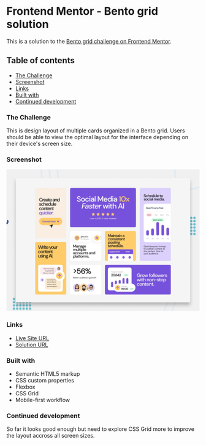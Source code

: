 # Frontend Mentor - Bento grid solution

This is a solution to the [Bento grid challenge on Frontend Mentor](https://www.frontendmentor.io/challenges/bento-grid-RMydElrlOj).

## Table of contents

- [The Challenge](#the-challenge)
- [Screenshot](#screenshot)
- [Links](#links)
- [Built with](#built-with)
- [Continued development](#continued-development)

### The Challenge

This is design layout of multiple cards organized in a Bento grid. Users should be able to view the optimal layout for the interface depending on their device's screen size.

### Screenshot

![alt text](design/preview.jpg)

### Links

- [Live Site URL](https://debabratabanik.github.io/bento-grid-main/)
- [Solution URL](https://www.frontendmentor.io/solutions/bento-grid-main-oM0AKT1Sy7)

### Built with

- Semantic HTML5 markup
- CSS custom properties
- Flexbox
- CSS Grid
- Mobile-first workflow

### Continued development

So far it looks good enough but need to explore CSS Grid more to improve the layout accross all screen sizes. 